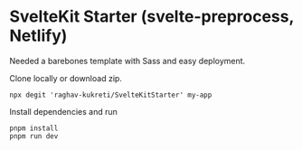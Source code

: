 # SvelteKit Starter (svelte-preprocess, Netlify)

Needed a barebones template with Sass and easy deployment.

Clone locally or download zip.

`npx degit 'raghav-kukreti/SvelteKitStarter' my-app`

Install dependencies and run

```
pnpm install
pnpm run dev
```
